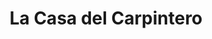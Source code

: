 ---
title: "La Casa del Carpintero"
url: /nueva-ciudad/la-casa-del-carpintero/
shop: decoración interior
---